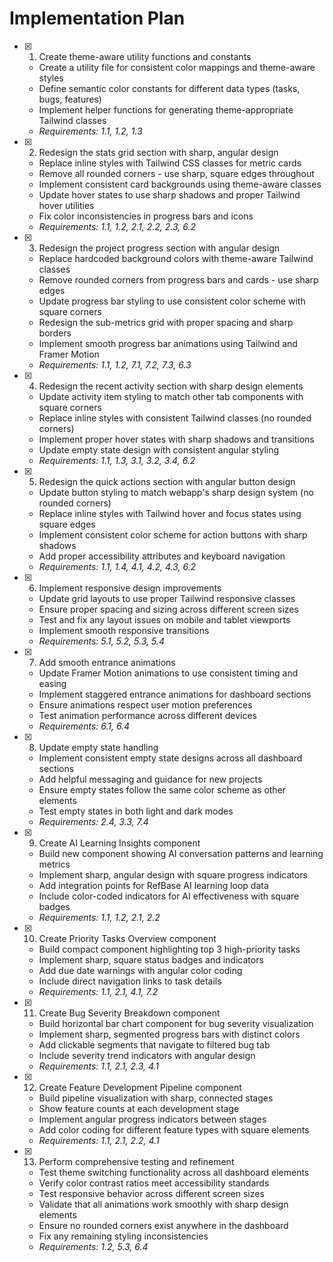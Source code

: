 # Implementation Plan

- [x] 1. Create theme-aware utility functions and constants


  - Create a utility file for consistent color mappings and theme-aware styles
  - Define semantic color constants for different data types (tasks, bugs, features)
  - Implement helper functions for generating theme-appropriate Tailwind classes
  - _Requirements: 1.1, 1.2, 1.3_

- [x] 2. Redesign the stats grid section with sharp, angular design



  - Replace inline styles with Tailwind CSS classes for metric cards
  - Remove all rounded corners - use sharp, square edges throughout
  - Implement consistent card backgrounds using theme-aware classes
  - Update hover states to use sharp shadows and proper Tailwind hover utilities
  - Fix color inconsistencies in progress bars and icons
  - _Requirements: 1.1, 1.2, 2.1, 2.2, 2.3, 6.2_

- [x] 3. Redesign the project progress section with angular design


  - Replace hardcoded background colors with theme-aware Tailwind classes
  - Remove rounded corners from progress bars and cards - use sharp edges
  - Update progress bar styling to use consistent color scheme with square corners
  - Redesign the sub-metrics grid with proper spacing and sharp borders
  - Implement smooth progress bar animations using Tailwind and Framer Motion
  - _Requirements: 1.1, 1.2, 7.1, 7.2, 7.3, 6.3_

- [x] 4. Redesign the recent activity section with sharp design elements


  - Update activity item styling to match other tab components with square corners
  - Replace inline styles with consistent Tailwind classes (no rounded corners)
  - Implement proper hover states with sharp shadows and transitions
  - Update empty state design with consistent angular styling
  - _Requirements: 1.1, 1.3, 3.1, 3.2, 3.4, 6.2_

- [x] 5. Redesign the quick actions section with angular button design



  - Update button styling to match webapp's sharp design system (no rounded corners)
  - Replace inline styles with Tailwind hover and focus states using square edges
  - Implement consistent color scheme for action buttons with sharp shadows
  - Add proper accessibility attributes and keyboard navigation
  - _Requirements: 1.1, 1.4, 4.1, 4.2, 4.3, 6.2_

- [x] 6. Implement responsive design improvements


  - Update grid layouts to use proper Tailwind responsive classes
  - Ensure proper spacing and sizing across different screen sizes
  - Test and fix any layout issues on mobile and tablet viewports
  - Implement smooth responsive transitions
  - _Requirements: 5.1, 5.2, 5.3, 5.4_

- [x] 7. Add smooth entrance animations
  - Update Framer Motion animations to use consistent timing and easing
  - Implement staggered entrance animations for dashboard sections
  - Ensure animations respect user motion preferences
  - Test animation performance across different devices
  - _Requirements: 6.1, 6.4_

- [x] 8. Update empty state handling
  - Implement consistent empty state designs across all dashboard sections
  - Add helpful messaging and guidance for new projects
  - Ensure empty states follow the same color scheme as other elements
  - Test empty states in both light and dark modes
  - _Requirements: 2.4, 3.3, 7.4_

- [x] 9. Create AI Learning Insights component
  - Build new component showing AI conversation patterns and learning metrics
  - Implement sharp, angular design with square progress indicators
  - Add integration points for RefBase AI learning loop data
  - Include color-coded indicators for AI effectiveness with square badges
  - _Requirements: 1.1, 1.2, 2.1, 2.2_

- [x] 10. Create Priority Tasks Overview component
  - Build compact component highlighting top 3 high-priority tasks
  - Implement sharp, square status badges and indicators
  - Add due date warnings with angular color coding
  - Include direct navigation links to task details
  - _Requirements: 1.1, 2.1, 4.1, 7.2_

- [x] 11. Create Bug Severity Breakdown component
  - Build horizontal bar chart component for bug severity visualization
  - Implement sharp, segmented progress bars with distinct colors
  - Add clickable segments that navigate to filtered bug tab
  - Include severity trend indicators with angular design
  - _Requirements: 1.1, 2.1, 2.3, 4.1_

- [x] 12. Create Feature Development Pipeline component
  - Build pipeline visualization with sharp, connected stages
  - Show feature counts at each development stage
  - Implement angular progress indicators between stages
  - Add color coding for different feature types with square elements
  - _Requirements: 1.1, 2.1, 2.2, 4.1_

- [x] 13. Perform comprehensive testing and refinement
  - Test theme switching functionality across all dashboard elements
  - Verify color contrast ratios meet accessibility standards
  - Test responsive behavior across different screen sizes
  - Validate that all animations work smoothly with sharp design elements
  - Ensure no rounded corners exist anywhere in the dashboard
  - Fix any remaining styling inconsistencies
  - _Requirements: 1.2, 5.3, 6.4_